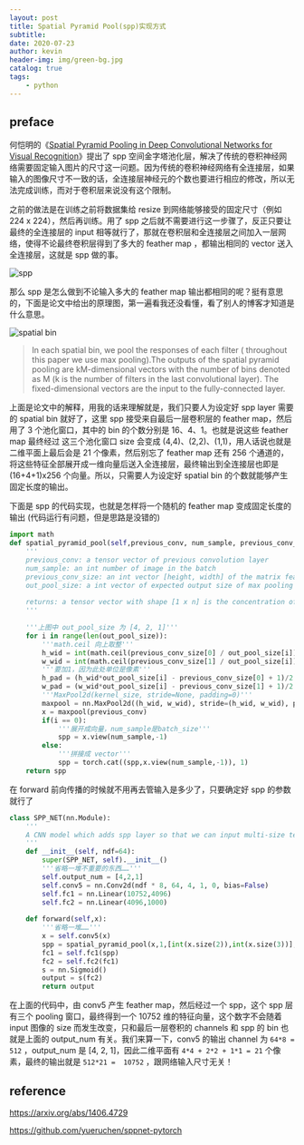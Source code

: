 ```yaml
---
layout: post
title: Spatial Pyramid Pool(spp)实现方式
subtitle: 
date: 2020-07-23
author: kevin
header-img: img/green-bg.jpg
catalog: true
tags:
    - python
---
```




## preface 

何恺明的《[Spatial Pyramid Pooling in Deep Convolutional Networks for Visual Recognition](https://arxiv.org/abs/1406.4729)》提出了 spp 空间金字塔池化层，解决了传统的卷积神经网络需要固定输入图片的尺寸这一问题。因为传统的卷积神经网络有全连接层，如果输入的图像尺寸不一致的话，全连接层神经元的个数也要进行相应的修改，所以无法完成训练，而对于卷积层来说没有这个限制。



之前的做法是在训练之前将数据集给 resize 到网络能够接受的固定尺寸（例如 224 x 224），然后再训练。用了 spp 之后就不需要进行这一步骤了，反正只要让最终的全连接层的 input 相等就行了，那就在卷积层和全连接层之间加入一层网络，使得不论最终卷积层得到了多大的 feather map ，都输出相同的 vector 送入全连接层，这就是 spp 做的事。



![spp](https://i.loli.net/2020/07/28/Jh7blYjFL85rwiz.png)



那么 spp 是怎么做到不论输入多大的 feather map 输出都相同的呢？挺有意思的，下面是论文中给出的原理图，第一遍看我还没看懂，看了别人的博客才知道是什么意思。



![spatial bin](https://i.loli.net/2020/07/28/f2wabYVcJhz47xR.png)



> In  each  spatial  bin,  we  pool  the  responses  of  each filter  ( throughout  this  paper  we  use  max  pooling).The  outputs  of  the  spatial  pyramid  pooling  are kM-dimensional vectors with the number of bins denoted as M (k is  the  number  of  filters  in  the  last  convolutional layer). The fixed-dimensional vectors are the input to the fully-connected layer.



上面是论文中的解释，用我的话来理解就是，我们只要人为设定好 spp layer 需要的 spatial bin 就好了，这里 spp 接受来自最后一层卷积层的 feather map，然后用了 3 个池化窗口，其中的 bin 的个数分别是 16、4、1。也就是说这些 feather map 最终经过 这三个池化窗口 size 会变成 (4,4)、(2,2)、(1,1)，用人话说也就是二维平面上最后会是 21 个像素，然后别忘了 feather map 还有 256 个通道的，将这些特征全部展开成一维向量后送入全连接层，最终输出到全连接层也即是 (16+4+1)x256 个向量。所以，只需要人为设定好 spatial bin 的个数就能够产生固定长度的输出。



下面是 spp 的代码实现，也就是怎样将一个随机的 feather map 变成固定长度的输出 (代码运行有问题，但是思路是没错的)

```python
import math
def spatial_pyramid_pool(self,previous_conv, num_sample, previous_conv_size, out_pool_size):
    '''
    previous_conv: a tensor vector of previous convolution layer
    num_sample: an int number of image in the batch
    previous_conv_size: an int vector [height, width] of the matrix features size of previous convolution layer
    out_pool_size: a int vector of expected output size of max pooling layer
    
    returns: a tensor vector with shape [1 x n] is the concentration of multi-level pooling
    '''    
    
    '''上图中 out_pool_size 为 [4, 2, 1]'''
    for i in range(len(out_pool_size)):
        '''math.ceil 向上取整''' 
        h_wid = int(math.ceil(previous_conv_size[0] / out_pool_size[i]))
        w_wid = int(math.ceil(previous_conv_size[1] / out_pool_size[i]))
        '''要加1，因为此处单位是像素'''
        h_pad = (h_wid*out_pool_size[i] - previous_conv_size[0] + 1)/2
        w_pad = (w_wid*out_pool_size[i] - previous_conv_size[1] + 1)/2
		'''MaxPool2d(kernel_size, stride=None, padding=0)''' 
        maxpool = nn.MaxPool2d((h_wid, w_wid), stride=(h_wid, w_wid), padding=(h_pad, w_pad))
        x = maxpool(previous_conv)
        if(i == 0):
            '''展开成向量，num_sample是batch_size'''
            spp = x.view(num_sample,-1)
        else:
            '''拼接成 vector'''
            spp = torch.cat((spp,x.view(num_sample,-1)), 1)
    return spp
```



在 forward 前向传播的时候就不用再去管输入是多少了，只要确定好 spp 的参数就行了

```python
class SPP_NET(nn.Module):
    '''
    A CNN model which adds spp layer so that we can input multi-size tensor
    '''
    def __init__(self, ndf=64):
        super(SPP_NET, self).__init__()
        '''省略一堆不重要的东西……'''
        self.output_num = [4,2,1]
        self.conv5 = nn.Conv2d(ndf * 8, 64, 4, 1, 0, bias=False)
        self.fc1 = nn.Linear(10752,4096)
        self.fc2 = nn.Linear(4096,1000)
        
    def forward(self,x):
        '''省略一堆……'''
        x = self.conv5(x)
        spp = spatial_pyramid_pool(x,1,[int(x.size(2)),int(x.size(3))],self.output_num)
        fc1 = self.fc1(spp)
        fc2 = self.fc2(fc1)
        s = nn.Sigmoid()
        output = s(fc2)
        return output

```



在上面的代码中，由 conv5 产生 feather map，然后经过一个 spp，这个 spp 层有三个 pooling 窗口，最终得到一个 10752 维的特征向量，这个数字不会随着 input 图像的 size 而发生改变，只和最后一层卷积的 channels 和 spp 的 bin 也就是上面的 output_num 有关。我们来算一下，conv5 的输出 channel 为 `64*8 = 512` ，output_num 是 [4, 2, 1]，因此二维平面有 `4*4 + 2*2 + 1*1 = 21` 个像素，最终的输出就是 `512*21 =  10752` ，跟网络输入尺寸无关！



## reference



https://arxiv.org/abs/1406.4729

https://github.com/yueruchen/sppnet-pytorch

